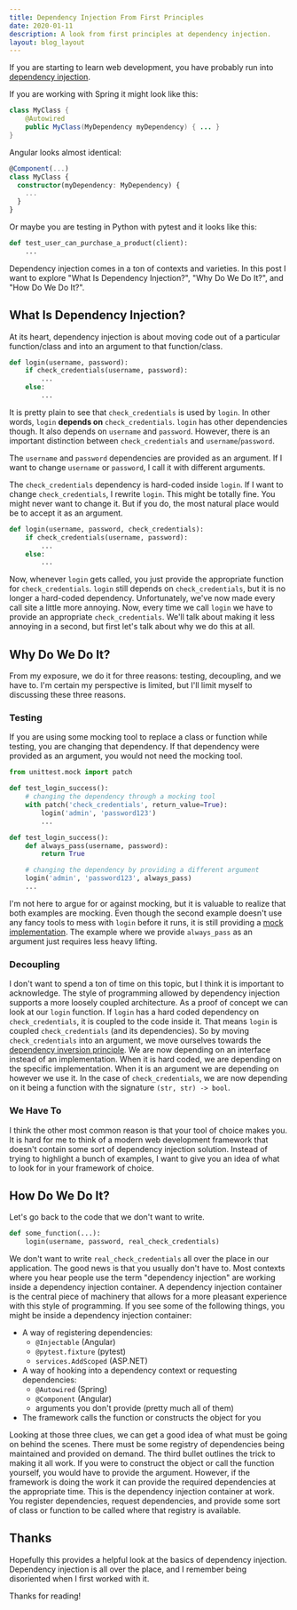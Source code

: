 ```yaml
---
title: Dependency Injection From First Principles
date: 2020-01-11
description: A look from first principles at dependency injection.
layout: blog_layout
---
```


If you are starting to learn web development, you have probably run into
[dependency injection](https://en.wikipedia.org/wiki/Dependency_injection).

If you are working with Spring it might look like this:

```java
class MyClass {
    @Autowired
    public MyClass(MyDependency myDependency) { ... }
}
```

Angular looks almost identical:

```typescript
@Component(...)
class MyClass {
  constructor(myDependency: MyDependency) {
    ...
  }
}
```

Or maybe you are testing in Python with pytest and it looks like this:

```python
def test_user_can_purchase_a_product(client):
    ...
```

Dependency injection comes in a ton of contexts and varieties. In this post I
want to explore "What Is Dependency Injection?", "Why Do We Do It?", and
"How Do We Do It?".

## What Is Dependency Injection?

At its heart, dependency injection is about moving code out of a particular
function/class and into an argument to that function/class.

```python
def login(username, password):
    if check_credentials(username, password):
        ...
    else:
        ...
```

It is pretty plain to see that `check_credentials` is used by `login`.
In other words, `login` **depends on** `check_credentials`.
`login` has other dependencies though.
It also depends on `username` and `password`.
However, there is an important distinction between `check_credentials`
and `username`/`password`.

The `username` and `password` dependencies are provided as an argument.
If I want to change `username` or `password`, I call it with different
arguments.

The `check_credentials` dependency is hard-coded inside `login`.
If I want to change `check_credentials`, I rewrite `login`. This
might be totally fine. You might never want to change it. But if
you do, the most natural place would be to accept it as an argument.

```python
def login(username, password, check_credentials):
    if check_credentials(username, password):
        ...
    else:
        ...
```

Now, whenever `login` gets called, you just provide the appropriate
function for `check_credentials`. `login` still depends on `check_credentials`,
but it is no longer a hard-coded dependency. Unfortunately, we've now made every
call site a little more annoying. Now, every time we call `login` we have to
provide an appropriate `check_credentials`. We'll talk about making it less
annoying in a second, but first let's talk about why we do this at all.

## Why Do We Do It?

From my exposure, we do it for three reasons: testing, decoupling, and we have
to. I'm certain my perspective is limited, but I'll limit myself to discussing
these three reasons.

### Testing

If you are using some mocking tool to replace a class or function
while testing, you are changing that dependency. If that dependency
were provided as an argument, you would not need the mocking tool.

```python
from unittest.mock import patch

def test_login_success():
    # changing the dependency through a mocking tool
    with patch('check_credentials', return_value=True):
        login('admin', 'password123')
        ...

def test_login_success():
    def always_pass(username, password):
        return True

    # changing the dependency by providing a different argument
    login('admin', 'password123', always_pass)
    ...
```

I'm not here to argue for or against mocking, but it is valuable
to realize that both examples are mocking. Even though the second example
doesn't use any fancy tools to mess with `login` before it runs, it is
still providing a
[mock implementation](https://en.wikipedia.org/wiki/Mock_object).
The example where we provide `always_pass` as an argument just requires
less heavy lifting.

### Decoupling

I don't want to spend a ton of time on this topic, but I think it is
important to acknowledge. The style of programming allowed by dependency
injection supports a more loosely coupled architecture. As a proof of concept
we can look at our `login` function. If `login` has a hard coded dependency
on `check_credentials`, it is coupled to the code inside it. That means
`login` is coupled `check_credentials` (and its dependencies). So by moving
`check_credentials` into an argument, we move ourselves towards the
[dependency inversion principle](https://en.wikipedia.org/wiki/Dependency_inversion_principle).
We are now depending on an interface instead of an implementation. When it is
hard coded, we are depending on the specific implementation. When it is an
argument we are depending on however we use it. In the case of
`check_credentials`, we are now depending on it being a function with the
signature `(str, str) -> bool`.

### We Have To

I think the other most common reason is that your tool of choice makes
you. It is hard for me to think of a modern web development framework
that doesn't contain some sort of dependency injection solution. Instead
of trying to highlight a bunch of examples, I want to give you an idea of
what to look for in your framework of choice.

## How Do We Do It?

Let's go back to the code that we don't want to write.

```python
def some_function(...):
    login(username, password, real_check_credentials)
```

We don't want to write `real_check_credentials` all over the place in
our application. The good news is that you usually don't have to.
Most contexts where you hear people use the term "dependency injection"
are working inside a dependency injection container. A dependency injection
container is the central piece of machinery that allows for a more pleasant
experience with this style of programming. If you see some of the following
things, you might be inside a dependency injection container:

- A way of registering dependencies:
  - `@Injectable` (Angular)
  - `@pytest.fixture` (pytest)
  - `services.AddScoped` (ASP.NET)
- A way of hooking into a dependency context or requesting dependencies:
  - `@Autowired` (Spring)
  - `@Component` (Angular)
  - arguments you don't provide (pretty much all of them)
- The framework calls the function or constructs the object for you

Looking at those three clues, we can get a good idea of what must be going
on behind the scenes. There must be some registry of dependencies being
maintained and provided on demand. The third bullet outlines the trick to
making it all work. If you were to construct the object or call the function
yourself, you would have to provide the argument. However, if the framework
is doing the work it can provide the required dependencies at the appropriate
time. This is the dependency injection container at work. You register
dependencies, request dependencies, and provide some sort of class or function
to be called where that registry is available.

## Thanks

Hopefully this provides a helpful look at the basics of dependency injection.
Dependency injection is all over the place, and I remember being disoriented
when I first worked with it.

Thanks for reading!
